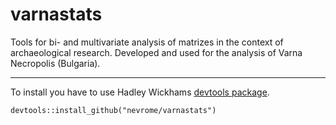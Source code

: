 # varnastats

Tools for bi- and multivariate analysis of matrizes in the context of archaeological research. Developed and used for the analysis of Varna Necropolis (Bulgaria).

***

To install you have to use Hadley Wickhams [devtools package](https://github.com/hadley/devtools).

    devtools::install_github("nevrome/varnastats")